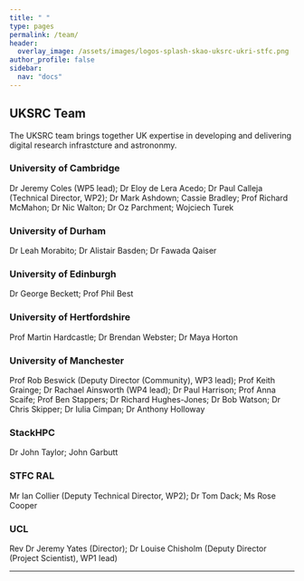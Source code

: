 ```yaml
---
title: " "
type: pages
permalink: /team/
header:
  overlay_image: /assets/images/logos-splash-skao-uksrc-ukri-stfc.png
author_profile: false
sidebar: 
  nav: "docs"
---
```

## UKSRC Team ##
The UKSRC team brings together UK expertise in developing and delivering digital research infrastcture and astrononmy.

### University of Cambridge ###
Dr Jeremy Coles (WP5 lead); Dr Eloy de Lera Acedo; Dr Paul Calleja (Technical Director, WP2); Dr Mark Ashdown; Cassie Bradley; Prof Richard McMahon; 
Dr Nic Walton; Dr Oz Parchment; Wojciech Turek
### University of Durham ### 
Dr Leah Morabito; Dr Alistair Basden; Dr Fawada Qaiser
### University of Edinburgh ### 
Dr George Beckett; Prof Phil Best  
### University of Hertfordshire  ###
Prof Martin Hardcastle; Dr Brendan Webster; Dr Maya Horton
### University of Manchester ###
Prof Rob Beswick (Deputy Director (Community), WP3 lead); Prof Keith Grainge; Dr Rachael Ainsworth (WP4 lead); Dr Paul Harrison; Prof Anna Scaife; Prof Ben Stappers; 
Dr Richard Hughes-Jones; Dr Bob Watson; Dr Chris Skipper; Dr Iulia Cimpan; Dr Anthony Holloway
### StackHPC ###
Dr John Taylor; John Garbutt 
### STFC RAL ###
Mr Ian Collier (Deputy Technical Director, WP2); Dr Tom Dack; Ms Rose Cooper
### UCL ###
Rev Dr Jeremy Yates (Director); Dr Louise Chisholm (Deputy Director (Project Scientist), WP1 lead)
  
---

